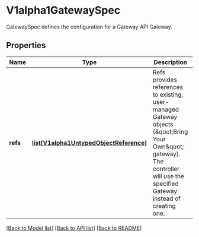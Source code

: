 # V1alpha1GatewaySpec

GatewaySpec defines the configuration for a Gateway API Gateway.
## Properties
Name | Type | Description | Notes
------------ | ------------- | ------------- | -------------
**refs** | [**list[V1alpha1UntypedObjectReference]**](V1alpha1UntypedObjectReference.md) | Refs provides references to existing, user-managed Gateway objects (\&quot;Bring Your Own\&quot; gateway). The controller will use the specified Gateway instead of creating one. | [optional] 

[[Back to Model list]](../README.md#documentation-for-models) [[Back to API list]](../README.md#documentation-for-api-endpoints) [[Back to README]](../README.md)


